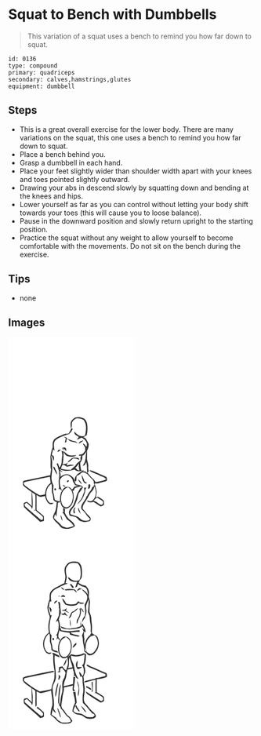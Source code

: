 # Squat to Bench with Dumbbells
> This variation of a squat uses a bench to remind you how far down to squat.

``` 
id: 0136 
type: compound 
primary: quadriceps 
secondary: calves,hamstrings,glutes 
equipment: dumbbell 
``` 

## Steps

 - This is a great overall exercise for the lower body. There are many variations on the squat, this one uses a bench to remind you how far down to squat.
 - Place a bench behind you.
 - Grasp a dumbbell in each hand.
 - Place your feet slightly wider than shoulder width apart with your knees and toes pointed slightly outward.
 - Drawing your abs in descend slowly by squatting down and bending at the knees and hips.
 - Lower yourself as far as you can control without letting your body shift towards your toes (this will cause you to loose balance).
 - Pause in the downward position and slowly return upright to the starting position.
 - Practice the squat without any weight to allow yourself to become comfortable with the movements. Do not sit on the bench during the exercise.

## Tips

 - none

## Images

<svg width="194pt" height="400" viewBox="0 0 194 300" xmlns="http://www.w3.org/2000/svg">
  <g fill="#FFF">
    <path d="M0 0h194v300H0V0m98.42 126.44c-4.06 3.19-3.01 8.97-2.39 13.43 2.48-2.96.21-7.22 2.29-10.33 2.02-2.76 4.95-5.52 8.66-5.09 2.81.32 5.91.64 8.28 2.3 5.45 6.84 4.07 16.12 2.28 24.02-1.72 1.35-4.45.82-6.55.66-4.09-.46-6.68-3.9-9.58-6.4-1.16 4.25 3.86 5.76 6.54 7.72-.96 1.55-2 3.04-2.94 4.6 2.42-1.09 4.76-2.36 7.23-3.34 5.23 2.2 10.19 7.88 7.5 13.84-1.67-1.93-3.03-4.32-5.49-5.35.79 2.28 2.05 4.36 3.56 6.23 0 1.78.02 3.55.07 5.33-1.87 1.93-2.98 5.2-6.02 5.43-1.28.42-3.09.01-3.85 1.4 1.26.83 2.66.93 4.21.29-2.02 1.96-1.75 4.7-1.43 7.2-1.97 2.45-5.12 3.72-6.74 6.44-2.01 3.51-5.75 5.42-8.41 8.36-5 0-10.04-.19-14.83-1.74.73-1.95 1.09-4.14 2.43-5.79 2.8-1.19 4.73 3.35 7.71 2.47 3.44-.84 6.96-1.27 10.41-2.02-2.06-.31-4.13-.58-6.19-.89-1.97.59-3.96 1.1-6.02 1.26.63-1.33 1.29-2.63 1.99-3.92-2.39 1.48-5.13 1.79-7.87 1.86 1.51-6.18 1.26-12.65 1.54-18.98-.77-.29-2.31-.86-3.09-1.14.38 2.57 1.47 5.13.92 7.76-1.29 5.92.31 12.77-4.2 17.62-.76-2.1-1.5-4.19-2.26-6.29-.52.04-1.56.11-2.08.15 2.92 7.46 5.29 15.56 3.51 23.61-1.48 5.56 1.18 11.28-.49 16.8.38-.45 1.12-1.35 1.5-1.79 1.56-.02 2 2.43 3.3 3a7.848 7.848 0 0 0-.87-3.22c-2.07-4.22-2.43-9.19-1.91-13.8 2.55-3.93 6.72-7.76 11.78-6.96 3.85 1.9 8 4.88 8.02 9.64 1.27 1.72 2.4 3.54 3.21 5.52 1.8.86 3.77 1.18 5.75 1.38-2.24.38-4.46.9-6.72 1.16-.84 1.89-2.37 3.24-4.03 4.41-1.85-4.11-7.91-5.66-11.31-2.57-5.32 4.77-6.93 12.35-6.42 19.22-.44.5-.9 1-1.35 1.49-2.22-.97-5.03-.94-6.85-2.63-.66-3.37-.88-6.84-1.98-10.11-1.33-3.78.23-7.71.05-11.56-.83-2.42-2.17-4.67-2.56-7.23-1.48-6.25.9-12.55.49-18.85-.22-3.97.35-7.96-.06-11.91-.59-2.67-1.26-5.33-1.2-8.08 2.35 2.25 1.91 5.7 3.41 8.4.78-2.49 1.18-5.12-.05-7.54-.93-.55-1.86-1.11-2.75-1.72.84-2.81 1.35-5.7 2.13-8.52.55.57 1.63 1.72 2.18 2.3-.67-4.85-1.85-10.21.34-14.83 4.61-5.33 11.86-6.95 18.09-9.67 4.92-.27 7.71-4.93 9.5-8.96-.56-.27-1.68-.79-2.24-1.06-.92 3-2.63 5.64-4.29 8.27-2.03.23-4.15-.02-6.11.57-5.46 2.75-11.82 4.08-16.13 8.74-2.49 3.45-2.02 7.83-2.05 11.83-2.2 5.77-3.79 11.94-3.21 18.17.39 5.13-.66 10.39.74 15.42-.47 2.94-.77 5.9-1.09 8.87-13.35 3.03-26.8 5.58-40.18 8.43-.48.4-1.43 1.2-1.9 1.6.17 2.29-.37 5.1 1.61 6.78 3.7 3.23 7.82 5.94 11.79 8.83-.16 7.31.24 14.61.4 21.91-2.08-2.55-4.75-4.48-7.19-6.65-1.25.29-2.56.4-3.75.9-2.72 1.06-1.13 4.71-1.13 6.92 7.69 8.22 17.09 14.69 24.91 22.8 1.87-.54 3.75-1.09 5.63-1.64.01-2.44-.05-4.88-.13-7.31-3.69-3.15-7.3-6.4-11.12-9.39.01-7.62-.02-15.23-.04-22.85 1.88 1.02 3.67 2.27 5.74 2.9 2.5.21 4.89-.88 7.32-1.32.6 3.62 1.89 7.17 4.26 10.02 2.06 2.63 6.71 3.83 8.7.47-2.31-.09-5.03.68-6.85-1.23-3.05-2.82-4.48-7.17-4.31-11.27-.34-6.35 2.29-13.17 7.85-16.63 1.63 4.36.09 9.01.99 13.45 1.42 3.49 2.09 7.22 2 11 1.46 1.53 2.98 3.21 5.26 3.35-.73 5.29-.57 10.89-3.09 15.75-1.14 2.81-3.36 5.69-2.37 8.88 1.43 4.57 5.99 6.89 8.8 10.48 1.71 1.75 2.97 4.21 5.46 4.95 6.34 2.04 13.7 1.1 19-3.06-.77-5.54-6.12-8.18-9.77-11.67-2.17-2.66-4.01-5.62-5.56-8.68-.59-2.69 2.04-7.79-2.85-6.9.05 1.84.39 3.66.68 5.48-.45.08-1.35.22-1.8.3 3.13 3.21 4.83 7.39 7.25 11.08 3.91 2.81 7.92 5.72 10.28 10.06-3.2 1.21-6.53 2.07-9.88 2.77-3.43-.87-7.36-1.43-9.69-4.4-2.99-3.99-7.41-6.5-10.56-10.33.2-2.17.78-4.25 1.6-6.25.48.96 1.44 2.9 1.92 3.86.46-7.02 2.18-13.91 2.39-20.95.38-1.25 2.13-.34 3.03-.58l-.55-1.38 1.38.04c.32 4.19 2.59 9.12 6.95 10.34 4.77 1.21 8.53-2.91 10.76-6.56 3.03-6.54 3.47-14.37.7-21.09.52.15 1.55.47 2.07.62.45-1.47.67-3.15 1.91-4.22 2.7-.79 5.5-1.3 8.09-2.45.59.18 1.76.55 2.35.73.44 1.45-1.72 1.34-2.5 2.02-1.8 3.87-4.6 7.28-5.59 11.5-1.13 4.51-2.83 8.85-4.45 13.2-1.51 4.19-6.3 6.41-7.1 10.98-.73 2.06.21 4.1.78 6.06 2.88 1.1 5.99 1.36 8.91 2.3 3.37 1.21 4.53 5.4 8.04 6.3 2.91.79 5.96 2.04 8.98 1.01 2.31-.75 6.12-.28 6.32-3.57.67-3.06-2.26-5.09-4.11-7.01-3.11-2.64-4.98-6.39-8.09-9.02-.49-4.94 2.83-8.87 5.11-12.9 3.51-4.33 4.87-10.07 8.99-13.96 2.22-2.06 3.42-4.92 3.7-7.91 3.64 7.03 3.35 16.99-3.21 22.2-2.29 1.91-4.95.12-7.4-.26-.04.25-.13.76-.17 1.02 2.6 2.83 6.46 1.73 9.73 1.11 3.28 2.07 6.43 4.33 9.74 6.35 1.43 1.17 3.08-.19 4.47-.71 3.01-1.15 1.47-5.04 1.45-7.48-2.06-2.26-4.89-3.69-7.47-5.27-1.54-1.38-3.33.1-4.95.47.61-3.19 1.6-6.39 1.31-9.67-.21-3.32-2.21-6.33-1.88-9.71-.35.3-1.05.89-1.4 1.19.31-.97.92-2.92 1.23-3.89 2.96 1.36 5.94-.33 8.84-1.01 2.7-.82 5.54-1.19 8.18-2.22 1.75-1.86.91-4.33-.03-6.34-6.29-2.61-12.54-5.32-18.7-8.21-2.42-1.15-5-2.04-7.71-1.98 4.24 3.85 10.17 4.87 15.12 7.54 3.5 1.97 7.96 2.59 10.68 5.68-.25.36-.76 1.08-1.02 1.44-4.83 1.69-9.89 2.67-14.95 3.39-1.03-2.04-2.27-3.99-4.12-5.36-3.17-2.44-5.31-5.86-8.11-8.66.6-.78 1.2-1.56 1.79-2.34-.45-2.1-.94-4.23-.69-6.38.65-4.13-1.18-8.02-1.88-12-.06-4.34.29-8.68.02-13.01 1.79-3.42 3.11-7.09 2.44-11.02-2.43-3.44-3.25-8.62-7.96-9.8 1.75-1.02 3.46-2.11 5.16-3.23 1.27-5.88 1.39-12.04.37-17.97-.95-3.59-3.12-7.64-7.1-8.41-5.05-1.53-11.5-1.74-15.14 2.77M85.4 152.35c1.27 1.37 2.59 2.68 3.88 4.03-.84-.11-2.54-.34-3.39-.45l1.78.29-1.04 5.33 2.48-1.12c-.47-1.79.12-3.45 1.63-4.4-.56-.73-1.12-1.47-1.68-2.2-1.22-.5-2.43-1-3.66-1.48m5.87 3.41c2.98 5.92 10.67 3.32 15.13 7.28-1.25-1.52-2.42-3.54-4.6-3.71-3.7-.58-7.11-2.12-10.53-3.57m16.48 7.36c2.76-1.03 5.12-2.82 7.36-4.69-3.22-.1-6.32 1.48-7.36 4.69m-25.04 6.21c.51 1.5 1.03 3 1.57 4.5.36-1.01.44-2.09.11-3.14l.22-.85c1.34 1.64 2.58 3.44 4.37 4.65-.33-1.49.17-3.41-1.05-4.59-1.19-1.85-3.54-.29-5.22-.57m-6.1 3.35c-.33.81-1 2.43-1.34 3.24 2.17-.54 3.9-1.96 5.35-3.6-1.34.1-2.67.22-4.01.36m7.78 1.6c1.15 3.1 2.63 6.69 6.02 7.89 4.64 1.63 10.17 1.3 14.43-1.22-4.23-.23-8.59.69-12.71-.61-2.99-1.43-5.22-3.98-7.74-6.06m12.46 11.55c-2.17 1.95-4.86 3.55-6.14 6.29 3.35-1.28 5.9-3.83 8.35-6.34 3.55-.31 6.91.8 10.07 2.31-.58-1.07-1.18-2.13-1.78-3.19-3.47.21-7.55-1.59-10.5.93m-28.6 12.25c1.87 4.3 3.81 8.63 6.53 12.46.24-4.03-2.44-7.32-3.61-11.01-.97-.49-1.94-.97-2.92-1.45m23.07 21.17c-1.1.23-2.42 2.49-.65 2.73 1.82.29 3.31-3.85.65-2.73m-8.21 6.66c1.05 1.95 2.48 3.64 4.88 2.35-1.56-.93-3.2-1.69-4.88-2.35m-11.89 5.41c-.99.84-.83 3.07.63 3.3 2.26-.1 1.51-4.36-.63-3.3m8.7 40.63c.47 3.29 1.31 6.59 2.93 9.53.18-3.44-1.12-6.68-2.93-9.53z"/>
    <path d="M113.41 181.95c2.9-1.69 4.86-4.41 6.54-7.24-1.54 5.31-1.04 10.94-2.68 16.22-.71 2.22-2.25 4.05-3.31 6.1 3.24-.19 4.79-3.28 5.48-6.06 1.48 5.6.91 11.36 1.4 17.07-.71-.64-2.12-1.93-2.83-2.57-.95.06-2.86.19-3.81.26.53-.37 1.58-1.09 2.11-1.46-1.53-.04-3.05-.09-4.57-.14-.71-3.98-1.65-7.96-1.38-12.03 2.35-2.89 3.52-6.43 3.05-10.15zM102.56 200.34c2.32-2.16 4.17-4.74 5.81-7.44-.97 3.81.15 7.6.44 11.42-1.99-.63-3.89-1.55-4.94-3.42-.33-.14-.99-.42-1.31-.56z"/>
    <path d="M78.91 202.22c7.12 4.13 15.45 2.41 22.95.48 2.77 3.92 8.08 2.22 12.13 2.26-5.92 2.67-13.29 7.42-12.06 15-1.34-5.08-5.81-8.79-10.77-10.03-4.12-.45-8.28 1.2-11.2 4.1.73-3.24-.15-6.43-1.28-9.46 1.55.76 3.11 1.49 4.73 2.11-1.3-1.52-2.93-2.68-4.6-3.75l.1-.71z"/>
    <path d="M113.22 207c4.38-.5 8.01 2.11 10.42 5.52 2.65 3.77 8.91 6.26 7.21 11.81l1.29-.04c-.93 2-1.11 4.92-3.65 5.59-1.06 5.12-6.05 8.09-7.49 13.15-.33.21-.98.63-1.31.85-1.16 6.36-8.19 10.25-7.88 17.09-.4 2.11 1.4 3.33 2.68 4.64 4.05 3.74 6.14 9.17 10.81 12.3l-1.36 2.36c-2.96.67-6.06 1.25-9 .18-3.44-.53-5.29-3.72-8.07-5.4-3.78-2-8.15-2.36-11.94-4.34-.38-6.55 6.25-9.92 7.97-15.71 1.21-3.65 3.29-7.05 3.68-10.94.26-1.87.89-3.66 1.5-5.43 2.68-2.61 4.67-5.83 6.38-9.12-2.42-3.46-7.49-3.03-11.11-4.54-.66-1.74-1.36-3.47-2.03-5.2.67.33 2 .98 2.66 1.3.25-2.88.69-5.75.73-8.65 3.27-1.05 5.89-3.31 8.51-5.42m-1.06 3.8c.5 3.1 1.14 6.21 2.29 9.14 1.18 2.4 3.6 5.43 6.39 3.2-1.57-.94-3.86-1.38-4.39-3.38-1.14-3.12-2.34-6.25-4.29-8.96m-5.35 6.82c1.19 3.07 3.5 5.47 5.93 7.61-1.09-3.12-2.87-6.09-5.93-7.61m16.14 7.86c-.19 2.26-.53 4.5-.73 6.77 3.66.14 3.5-4.09 3.39-6.66-.89-.04-1.78-.07-2.66-.11m-6.74 4.91c.18 1.85.49 3.7.48 5.57-1.28 3.01-2.31 6.12-3.52 9.16-1.61 4.12-5.27 6.89-7.34 10.73 6.48-4.95 10.65-12.59 12.08-20.56.29-1.46.45-2.98 1.18-4.29.13-.18.41-.53.55-.71-1.14.03-2.29.06-3.43.1m-15.84 39.53c.46-.21 1.4-.64 1.87-.85-.29-1.49-.59-2.98-.9-4.46.56-1.39 1.12-2.78 1.61-4.2-3.98 1.7-3.36 6.08-2.58 9.51m6.99-8.98c-1.34 3.79 1.72 6.83 3.52 9.82-.8-3.39-1.97-6.7-3.52-9.82zM33.87 219.89c9.97-2.07 19.95-4.11 29.93-6.16.44 3.2.73 6.41 1.14 9.62-5.83 3.61-8.23 10.61-8.56 17.15-2.69.8-5.46 1.29-8.25 1.54-7.49-3.88-14.41-8.77-21.12-13.84-1.92-1.24-2.93-3.28-3.78-5.31 3.26-1.85 7.02-2.3 10.64-3z"/>
    <path d="M84.13 235.23c1.7-2.73 4.79-3.98 7.39-5.65 2.29 2.03 5.02 3.91 6.13 6.89 2.13 5.57 1.6 11.97-.75 17.38-1.72 3.26-4.67 7.07-8.82 6.51-3.96-.44-5.82-4.54-6.74-7.92-.93-5.8-.57-12.2 2.79-17.21zM36.27 237.49c1.82 1.03 3.75 2.02 5.17 3.61.57 7.9-.06 15.85.28 23.77l-1.76-.6c.01.33.02.98.02 1.31.45-.12 1.36-.36 1.82-.48 3.17 3.26 7.04 5.73 10.3 8.89 2.19 1.82 1.45 6.85-2.07 5.63-7.99-6.5-15.82-13.25-23.53-20.11-1.34-.88-1.28-2.55-1.57-3.95 1.05-.67 2.11-1.34 3.16-2.02 2.55 2.04 4.83 4.36 7.24 6.56.28.72.85 2.17 1.14 2.9.46-1.26.87-2.57.85-3.92.15-7.22-.03-14.44-1.05-21.59zM133.42 247.42c.95-.6 1.89-1.22 2.84-1.82 2.56 1.92 5.52 3.23 8.04 5.2 2 2 .94 5.67-1.93 6.04-4.19-1.62-7.16-5.56-11.73-6.36.95-1.01 1.87-2.03 2.78-3.06z"/>
  </g>
  <g fill="#333">
    <path d="M98.42 126.44c3.64-4.51 10.09-4.3 15.14-2.77 3.98.77 6.15 4.82 7.1 8.41 1.02 5.93.9 12.09-.37 17.97-1.7 1.12-3.41 2.21-5.16 3.23 4.71 1.18 5.53 6.36 7.96 9.8.67 3.93-.65 7.6-2.44 11.02.27 4.33-.08 8.67-.02 13.01.7 3.98 2.53 7.87 1.88 12-.25 2.15.24 4.28.69 6.38-.59.78-1.19 1.56-1.79 2.34 2.8 2.8 4.94 6.22 8.11 8.66 1.85 1.37 3.09 3.32 4.12 5.36 5.06-.72 10.12-1.7 14.95-3.39.26-.36.77-1.08 1.02-1.44-2.72-3.09-7.18-3.71-10.68-5.68-4.95-2.67-10.88-3.69-15.12-7.54 2.71-.06 5.29.83 7.71 1.98 6.16 2.89 12.41 5.6 18.7 8.21.94 2.01 1.78 4.48.03 6.34-2.64 1.03-5.48 1.4-8.18 2.22-2.9.68-5.88 2.37-8.84 1.01-.31.97-.92 2.92-1.23 3.89.35-.3 1.05-.89 1.4-1.19-.33 3.38 1.67 6.39 1.88 9.71.29 3.28-.7 6.48-1.31 9.67 1.62-.37 3.41-1.85 4.95-.47 2.58 1.58 5.41 3.01 7.47 5.27.02 2.44 1.56 6.33-1.45 7.48-1.39.52-3.04 1.88-4.47.71-3.31-2.02-6.46-4.28-9.74-6.35-3.27.62-7.13 1.72-9.73-1.11.04-.26.13-.77.17-1.02 2.45.38 5.11 2.17 7.4.26 6.56-5.21 6.85-15.17 3.21-22.2-.28 2.99-1.48 5.85-3.7 7.91-4.12 3.89-5.48 9.63-8.99 13.96-2.28 4.03-5.6 7.96-5.11 12.9 3.11 2.63 4.98 6.38 8.09 9.02 1.85 1.92 4.78 3.95 4.11 7.01-.2 3.29-4.01 2.82-6.32 3.57-3.02 1.03-6.07-.22-8.98-1.01-3.51-.9-4.67-5.09-8.04-6.3-2.92-.94-6.03-1.2-8.91-2.3-.57-1.96-1.51-4-.78-6.06.8-4.57 5.59-6.79 7.1-10.98 1.62-4.35 3.32-8.69 4.45-13.2.99-4.22 3.79-7.63 5.59-11.5.78-.68 2.94-.57 2.5-2.02-.59-.18-1.76-.55-2.35-.73-2.59 1.15-5.39 1.66-8.09 2.45-1.24 1.07-1.46 2.75-1.91 4.22-.52-.15-1.55-.47-2.07-.62 2.77 6.72 2.33 14.55-.7 21.09-2.23 3.65-5.99 7.77-10.76 6.56-4.36-1.22-6.63-6.15-6.95-10.34l-1.38-.04.55 1.38c-.9.24-2.65-.67-3.03.58-.21 7.04-1.93 13.93-2.39 20.95-.48-.96-1.44-2.9-1.92-3.86-.82 2-1.4 4.08-1.6 6.25 3.15 3.83 7.57 6.34 10.56 10.33 2.33 2.97 6.26 3.53 9.69 4.4 3.35-.7 6.68-1.56 9.88-2.77-2.36-4.34-6.37-7.25-10.28-10.06-2.42-3.69-4.12-7.87-7.25-11.08.45-.08 1.35-.22 1.8-.3-.29-1.82-.63-3.64-.68-5.48 4.89-.89 2.26 4.21 2.85 6.9 1.55 3.06 3.39 6.02 5.56 8.68 3.65 3.49 9 6.13 9.77 11.67-5.3 4.16-12.66 5.1-19 3.06-2.49-.74-3.75-3.2-5.46-4.95-2.81-3.59-7.37-5.91-8.8-10.48-.99-3.19 1.23-6.07 2.37-8.88 2.52-4.86 2.36-10.46 3.09-15.75-2.28-.14-3.8-1.82-5.26-3.35.09-3.78-.58-7.51-2-11-.9-4.44.64-9.09-.99-13.45-5.56 3.46-8.19 10.28-7.85 16.63-.17 4.1 1.26 8.45 4.31 11.27 1.82 1.91 4.54 1.14 6.85 1.23-1.99 3.36-6.64 2.16-8.7-.47-2.37-2.85-3.66-6.4-4.26-10.02-2.43.44-4.82 1.53-7.32 1.32-2.07-.63-3.86-1.88-5.74-2.9.02 7.62.05 15.23.04 22.85 3.82 2.99 7.43 6.24 11.12 9.39.08 2.43.14 4.87.13 7.31-1.88.55-3.76 1.1-5.63 1.64-7.82-8.11-17.22-14.58-24.91-22.8 0-2.21-1.59-5.86 1.13-6.92 1.19-.5 2.5-.61 3.75-.9 2.44 2.17 5.11 4.1 7.19 6.65-.16-7.3-.56-14.6-.4-21.91-3.97-2.89-8.09-5.6-11.79-8.83-1.98-1.68-1.44-4.49-1.61-6.78.47-.4 1.42-1.2 1.9-1.6 13.38-2.85 26.83-5.4 40.18-8.43.32-2.97.62-5.93 1.09-8.87-1.4-5.03-.35-10.29-.74-15.42-.58-6.23 1.01-12.4 3.21-18.17.03-4-.44-8.38 2.05-11.83 4.31-4.66 10.67-5.99 16.13-8.74 1.96-.59 4.08-.34 6.11-.57 1.66-2.63 3.37-5.27 4.29-8.27.56.27 1.68.79 2.24 1.06-1.79 4.03-4.58 8.69-9.5 8.96-6.23 2.72-13.48 4.34-18.09 9.67-2.19 4.62-1.01 9.98-.34 14.83-.55-.58-1.63-1.73-2.18-2.3-.78 2.82-1.29 5.71-2.13 8.52.89.61 1.82 1.17 2.75 1.72 1.23 2.42.83 5.05.05 7.54-1.5-2.7-1.06-6.15-3.41-8.4-.06 2.75.61 5.41 1.2 8.08.41 3.95-.16 7.94.06 11.91.41 6.3-1.97 12.6-.49 18.85.39 2.56 1.73 4.81 2.56 7.23.18 3.85-1.38 7.78-.05 11.56 1.1 3.27 1.32 6.74 1.98 10.11 1.82 1.69 4.63 1.66 6.85 2.63.45-.49.91-.99 1.35-1.49-.51-6.87 1.1-14.45 6.42-19.22 3.4-3.09 9.46-1.54 11.31 2.57 1.66-1.17 3.19-2.52 4.03-4.41 2.26-.26 4.48-.78 6.72-1.16-1.98-.2-3.95-.52-5.75-1.38-.81-1.98-1.94-3.8-3.21-5.52-.02-4.76-4.17-7.74-8.02-9.64-5.06-.8-9.23 3.03-11.78 6.96-.52 4.61-.16 9.58 1.91 13.8.52 1.01.81 2.08.87 3.22-1.3-.57-1.74-3.02-3.3-3-.38.44-1.12 1.34-1.5 1.79 1.67-5.52-.99-11.24.49-16.8 1.78-8.05-.59-16.15-3.51-23.61.52-.04 1.56-.11 2.08-.15.76 2.1 1.5 4.19 2.26 6.29 4.51-4.85 2.91-11.7 4.2-17.62.55-2.63-.54-5.19-.92-7.76.78.28 2.32.85 3.09 1.14-.28 6.33-.03 12.8-1.54 18.98 2.74-.07 5.48-.38 7.87-1.86-.7 1.29-1.36 2.59-1.99 3.92 2.06-.16 4.05-.67 6.02-1.26 2.06.31 4.13.58 6.19.89-3.45.75-6.97 1.18-10.41 2.02-2.98.88-4.91-3.66-7.71-2.47-1.34 1.65-1.7 3.84-2.43 5.79 4.79 1.55 9.83 1.74 14.83 1.74 2.66-2.94 6.4-4.85 8.41-8.36 1.62-2.72 4.77-3.99 6.74-6.44-.32-2.5-.59-5.24 1.43-7.2-1.55.64-2.95.54-4.21-.29.76-1.39 2.57-.98 3.85-1.4 3.04-.23 4.15-3.5 6.02-5.43-.05-1.78-.07-3.55-.07-5.33-1.51-1.87-2.77-3.95-3.56-6.23 2.46 1.03 3.82 3.42 5.49 5.35 2.69-5.96-2.27-11.64-7.5-13.84-2.47.98-4.81 2.25-7.23 3.34.94-1.56 1.98-3.05 2.94-4.6-2.68-1.96-7.7-3.47-6.54-7.72 2.9 2.5 5.49 5.94 9.58 6.4 2.1.16 4.83.69 6.55-.66 1.79-7.9 3.17-17.18-2.28-24.02-2.37-1.66-5.47-1.98-8.28-2.3-3.71-.43-6.64 2.33-8.66 5.09-2.08 3.11.19 7.37-2.29 10.33-.62-4.46-1.67-10.24 2.39-13.43m14.99 55.51c.47 3.72-.7 7.26-3.05 10.15-.27 4.07.67 8.05 1.38 12.03 1.52.05 3.04.1 4.57.14-.53.37-1.58 1.09-2.11 1.46.95-.07 2.86-.2 3.81-.26.71.64 2.12 1.93 2.83 2.57-.49-5.71.08-11.47-1.4-17.07-.69 2.78-2.24 5.87-5.48 6.06 1.06-2.05 2.6-3.88 3.31-6.1 1.64-5.28 1.14-10.91 2.68-16.22-1.68 2.83-3.64 5.55-6.54 7.24m-10.85 18.39c.32.14.98.42 1.31.56 1.05 1.87 2.95 2.79 4.94 3.42-.29-3.82-1.41-7.61-.44-11.42-1.64 2.7-3.49 5.28-5.81 7.44m-23.65 1.88l-.1.71c1.67 1.07 3.3 2.23 4.6 3.75-1.62-.62-3.18-1.35-4.73-2.11 1.13 3.03 2.01 6.22 1.28 9.46 2.92-2.9 7.08-4.55 11.2-4.1 4.96 1.24 9.43 4.95 10.77 10.03-1.23-7.58 6.14-12.33 12.06-15-4.05-.04-9.36 1.66-12.13-2.26-7.5 1.93-15.83 3.65-22.95-.48m34.31 4.78c-2.62 2.11-5.24 4.37-8.51 5.42-.04 2.9-.48 5.77-.73 8.65-.66-.32-1.99-.97-2.66-1.3.67 1.73 1.37 3.46 2.03 5.2 3.62 1.51 8.69 1.08 11.11 4.54-1.71 3.29-3.7 6.51-6.38 9.12-.61 1.77-1.24 3.56-1.5 5.43-.39 3.89-2.47 7.29-3.68 10.94-1.72 5.79-8.35 9.16-7.97 15.71 3.79 1.98 8.16 2.34 11.94 4.34 2.78 1.68 4.63 4.87 8.07 5.4 2.94 1.07 6.04.49 9-.18l1.36-2.36c-4.67-3.13-6.76-8.56-10.81-12.3-1.28-1.31-3.08-2.53-2.68-4.64-.31-6.84 6.72-10.73 7.88-17.09.33-.22.98-.64 1.31-.85 1.44-5.06 6.43-8.03 7.49-13.15 2.54-.67 2.72-3.59 3.65-5.59l-1.29.04c1.7-5.55-4.56-8.04-7.21-11.81-2.41-3.41-6.04-6.02-10.42-5.52m-79.35 12.89c-3.62.7-7.38 1.15-10.64 3 .85 2.03 1.86 4.07 3.78 5.31 6.71 5.07 13.63 9.96 21.12 13.84 2.79-.25 5.56-.74 8.25-1.54.33-6.54 2.73-13.54 8.56-17.15-.41-3.21-.7-6.42-1.14-9.62-9.98 2.05-19.96 4.09-29.93 6.16m50.26 15.34c-3.36 5.01-3.72 11.41-2.79 17.21.92 3.38 2.78 7.48 6.74 7.92 4.15.56 7.1-3.25 8.82-6.51 2.35-5.41 2.88-11.81.75-17.38-1.11-2.98-3.84-4.86-6.13-6.89-2.6 1.67-5.69 2.92-7.39 5.65m-47.86 2.26c1.02 7.15 1.2 14.37 1.05 21.59.02 1.35-.39 2.66-.85 3.92-.29-.73-.86-2.18-1.14-2.9-2.41-2.2-4.69-4.52-7.24-6.56-1.05.68-2.11 1.35-3.16 2.02.29 1.4.23 3.07 1.57 3.95 7.71 6.86 15.54 13.61 23.53 20.11 3.52 1.22 4.26-3.81 2.07-5.63-3.26-3.16-7.13-5.63-10.3-8.89-.46.12-1.37.36-1.82.48 0-.33-.01-.98-.02-1.31l1.76.6c-.34-7.92.29-15.87-.28-23.77-1.42-1.59-3.35-2.58-5.17-3.61m97.15 9.93c-.91 1.03-1.83 2.05-2.78 3.06 4.57.8 7.54 4.74 11.73 6.36 2.87-.37 3.93-4.04 1.93-6.04-2.52-1.97-5.48-3.28-8.04-5.2-.95.6-1.89 1.22-2.84 1.82z"/>
    <path d="M85.4 152.35c1.23.48 2.44.98 3.66 1.48.56.73 1.12 1.47 1.68 2.2-1.51.95-2.1 2.61-1.63 4.4l-2.48 1.12 1.04-5.33-1.78-.29c.85.11 2.55.34 3.39.45-1.29-1.35-2.61-2.66-3.88-4.03zM91.27 155.76c3.42 1.45 6.83 2.99 10.53 3.57 2.18.17 3.35 2.19 4.6 3.71-4.46-3.96-12.15-1.36-15.13-7.28zM107.75 163.12c1.04-3.21 4.14-4.79 7.36-4.69-2.24 1.87-4.6 3.66-7.36 4.69zM82.71 169.33c1.68.28 4.03-1.28 5.22.57 1.22 1.18.72 3.1 1.05 4.59-1.79-1.21-3.03-3.01-4.37-4.65l-.22.85c.33 1.05.25 2.13-.11 3.14-.54-1.5-1.06-3-1.57-4.5zM76.61 172.68c1.34-.14 2.67-.26 4.01-.36-1.45 1.64-3.18 3.06-5.35 3.6.34-.81 1.01-2.43 1.34-3.24zM84.39 174.28c2.52 2.08 4.75 4.63 7.74 6.06 4.12 1.3 8.48.38 12.71.61-4.26 2.52-9.79 2.85-14.43 1.22-3.39-1.2-4.87-4.79-6.02-7.89zM96.85 185.83c2.95-2.52 7.03-.72 10.5-.93.6 1.06 1.2 2.12 1.78 3.19-3.16-1.51-6.52-2.62-10.07-2.31-2.45 2.51-5 5.06-8.35 6.34 1.28-2.74 3.97-4.34 6.14-6.29zM68.25 198.08c.98.48 1.95.96 2.92 1.45 1.17 3.69 3.85 6.98 3.61 11.01-2.72-3.83-4.66-8.16-6.53-12.46zM112.16 210.8c1.95 2.71 3.15 5.84 4.29 8.96.53 2 2.82 2.44 4.39 3.38-2.79 2.23-5.21-.8-6.39-3.2-1.15-2.93-1.79-6.04-2.29-9.14zM106.81 217.62c3.06 1.52 4.84 4.49 5.93 7.61-2.43-2.14-4.74-4.54-5.93-7.61zM91.32 219.25c2.66-1.12 1.17 3.02-.65 2.73-1.77-.24-.45-2.5.65-2.73zM122.95 225.48c.88.04 1.77.07 2.66.11.11 2.57.27 6.8-3.39 6.66.2-2.27.54-4.51.73-6.77zM83.11 225.91c1.68.66 3.32 1.42 4.88 2.35-2.4 1.29-3.83-.4-4.88-2.35zM116.21 230.39c1.14-.04 2.29-.07 3.43-.1-.14.18-.42.53-.55.71-.73 1.31-.89 2.83-1.18 4.29-1.43 7.97-5.6 15.61-12.08 20.56 2.07-3.84 5.73-6.61 7.34-10.73 1.21-3.04 2.24-6.15 3.52-9.16.01-1.87-.3-3.72-.48-5.57zM71.22 231.32c2.14-1.06 2.89 3.2.63 3.3-1.46-.23-1.62-2.46-.63-3.3zM100.37 269.92c-.78-3.43-1.4-7.81 2.58-9.51-.49 1.42-1.05 2.81-1.61 4.2.31 1.48.61 2.97.9 4.46-.47.21-1.41.64-1.87.85zM107.36 260.94c1.55 3.12 2.72 6.43 3.52 9.82-1.8-2.99-4.86-6.03-3.52-9.82zM79.92 271.95c1.81 2.85 3.11 6.09 2.93 9.53-1.62-2.94-2.46-6.24-2.93-9.53z"/>
  </g>
</svg>

<svg width="194pt" height="400" viewBox="0 0 194 300" xmlns="http://www.w3.org/2000/svg">
  <g fill="#FFF">
    <path d="M0 0h194v300H0V0m89.33 48.37c-3.98 3.71-3.42 9.66-2.36 14.51 1.22 4.62-.34 9.23-1.13 13.77-4.48 1.2-8 4.41-12.3 6.03-2.78 1.29-5.16 3.31-7.41 5.36-3.26 3.4-2.84 8.43-2.79 12.77-1.59 4.27-2.93 8.66-3.36 13.22.35 4.15 1.65 8.13 2.99 12.05 1.25 2.94-.07 5.98-.67 8.9-1.31 5.58-1.14 11.42.03 17.01-9.71 6.24-11.87 21.47-4.64 30.34 2.08 2.56 6.77 3.82 8.64.35-2.03-.12-4.37.66-6.12-.69-2.96-2.03-4.23-5.65-5.01-9-1.09-7.33 1.85-15.01 7.59-19.71 1.54 4.09.89 8.42.98 12.67 1.24 3.94 2.51 7.92 2.25 12.12 2.43 3.37 6.68 4.01 10.51 4.5-1.27-3.77-5.97-2.44-8.3-4.82-.64-3.11-.8-6.31-1.77-9.35-1.46-3.93-.32-8.1-.02-12.12a6.336 6.336 0 0 1-1.99-2.78c-2.58-9.43-.93-19.38 2.24-28.45-.49.2-1.48.6-1.98.81-.89-3.64-2.35-7.12-3-10.81.45-3.55 1.33-7.05 1.99-10.57.75 0 1.51.02 2.27.07-.54-4.07-1.29-8.36-.01-12.36 2.37-4.42 6.65-7.51 11.38-9.02 4.45-2.81 9.4-4.42 14.32-6.2-1.25-.23-2.51-.45-3.76-.64.62-3.07 1.28-6.12 1.89-9.19-1.26-6.04-3.57-13.73 1.88-18.46 3.44-4.44 9.51-3.45 14.37-2.86 2.13 2.37 4.07 5.07 4.39 8.35.74 5.78 1.07 11.9-1.31 17.37-5.08 2.15-11.27 1.27-15.01-2.97-.44-.86-3.59-1.7-2.23.35 2.2 4.96 8.7 6 13.61 5.35a92.36 92.36 0 0 0-2.73 8.65c3.02.01 3.04-3.29 4.03-5.37 2.62 1.6 5.09 3.61 8.12 4.39 1.66.66 3.9.77 4.76 2.61 1.77 2.93 1.96 6.42 2.2 9.75a108.3 108.3 0 0 1-1.54-2.78c-2.27-2.15-4.33-4.91-7.59-5.5 2.58 3.5 6.92 5.8 8.06 10.25 1.03 4.9-1.97 9.32-3.97 13.56.85 5.54 1.61 11.19.34 16.73-2.16 2.76-4.39 5.82-3.81 9.58 1.13-2.03 2.22-4.08 3.26-6.15.16.48.48 1.43.64 1.9-.31-3.81 2.18-7.01 2.32-10.76.75-3.86-1.42-7.84.14-11.6 1.09-2.87 2.23-5.73 3.56-8.5-.13 6.63-.44 13.26-1.13 19.85 1.24 2.92 2.67 5.86 2.63 9.12.08 5.7 2.08 11.24 1.52 16.97-.13 2.11-.3 4.32.83 6.23-.65.61-1.35 1.18-2.03 1.77.34.06 1.02.18 1.37.24-5.64 3.58-9.21 10-8.88 16.74-.44-3.34-1.76-6.66-.83-10.03-.85-3.87-1.12-7.79-.46-11.72.57.41 1.7 1.23 2.27 1.63.06-5.22-2.76-9.62-5.35-13.91-.44 1.25-1.31 3.74-1.75 4.99-.12-3.22.08-6.46-.32-9.66-.44 3.09-.51 6.21-.61 9.32-2.2.72-4.42 1.35-6.65 1.97-5.15.43-10.34 2.23-15.5.97-2.91-.96-5.74-2.14-8.64-3.12 1.02 1.12 1.61 3.06 3.35 3.34a40.277 40.277 0 0 0 18.46.67c4.26-.47 9.03-.66 11.97-4.27.9 1.78 2.72 3.45 2.22 5.62-.75-1.02-1.47-2.07-2.27-3.04.06 2 .88 3.79 2.02 5.4-.77 2.25-2.07 4.34-2.53 6.69.38 1.73 1.25 3.37 1.25 5.17-.46 5.45 2.24 10.57 2.02 16.02-.11 2.12.91 4.6 3.3 4.78 1.21 2 2.74 4.43 5.46 4.17 5.6.02 9.07-5.11 11.67-9.39 2.83-5.68 2.86-12.79.01-18.48-1.71-3.39-6.28-3.4-8.47-6.35-.35-2.23-.01-4.49.05-6.73.43-5.35-1.02-10.58-1.05-15.91-.07-3.56-2.03-6.63-2.81-10 .18-4.69.08-9.41.73-14.07.28-2.78-1.09-5.34-1.79-7.95-.18-3.51.88-7.07-.08-10.54-.93-2.92-2.77-5.46-5.07-7.46-3.98.07-7.28-2.14-10.53-4.1.72-1.46 1.42-2.93 2.12-4.4 1.37-1.56 2.82-3.27 2.92-5.46.46-5.32.5-10.82-.91-16.01-1.23-2.9-3.38-6.2-6.84-6.44-5.52-.86-12.15-.27-15.62 4.72m5.01 29.74c1.33 1.97 2.59 3.98 4.02 5.88.53-.33 1.58-.99 2.11-1.32-1.25-1.64-2.51-3.27-3.76-4.92l-2.37.36m-13.98 4.82c1.51 1.92 3.46 3.43 5.67 4.47-.97-2.49-2.93-4.26-5.67-4.47m25.29 5.59c2.24-1.71 4.71-3.05 7.54-3.47-1.4-.36-2.79-.72-4.18-1.08-1.74 1.04-3.65 2.17-3.36 4.55M86.22 86.2c.38.33 1.13 1 1.51 1.33 4.28-.24 8.57-.41 12.86-.33 1.56 1.14 2.74 3.06 4.72 3.5-1.13-1.56-2-3.41-3.62-4.55-5.07-1.19-10.41-1.24-15.47.05m-6.17 11.29c2.27-.26 4.53-.11 6.79.14.96-1.66-1.27-2.27-2.38-2.91-2.03-.64-3.21 1.55-4.41 2.77m-2.91-1.48c.15 3.36 2.92-1.59 0 0m5.52 3.62c.43 3.71 2.65 6.87 4.89 9.71 4.99 2.07 10.78 2.37 15.97.83 1.84-.49 3.16-1.9 4.11-3.48.5.11 1.49.31 1.99.41l-.34.95c2.34-.23 5.12.68 7.01-1.23-3.04-.97-6.96.15-8.98-2.94-1.21 1.36-2.27 2.84-3.55 4.13-4.79 1.34-9.99 1.26-14.76-.17-1.96-2.84-3.42-6.18-6.34-8.21m-12.19 8.36c1.92-1.38 3.74-2.94 5-4.98-2.76.34-5.37 1.82-5 4.98m5.9-2.61c.79 3.16 1.81 6.36.77 9.62l1.13.04c-.42 3.62-.23 7.29-.82 10.89-1.12 3.43-3.45 6.34-4.41 9.85 1.03-.62 2.04-1.27 3.09-1.85 1.54 4.51 1.18 9.36.59 14.01-.95 3.3-1.53 7.19-4.63 9.23l2.11-1.25c1.59 2.33.02 4.86-.44 7.29.74-.9 1.46-1.81 2.21-2.7.57.8 1.73 2.39 2.3 3.19 2.34-.36-.71-3.24-1.24-4.29-1.14-4.03.87-7.86 1.65-11.73.35.71.71 1.42 1.07 2.13 4.62.98 9.24 2.02 13.95 2.52l.39.74c.08.5.23 1.49.3 1.98 3.84 1.41 7.86 2.25 11.86 3.1 1.21.37 2.33-.47 3.45-.75-4.26-2.27-9.57-1.76-13.53-4.55-.02-.29-.07-.87-.09-1.16 4.38-.33 8.77-1.13 13.18-.66.02-.81.05-1.62.08-2.44-5.51-.02-10.9 1.37-16.41 1.25-3.97.06-7.81-1.13-11.76-1.37-.25-1.05-.49-2.1-.73-3.15l-1.04.44c.46-4.75-.98-9.32-1.94-13.9 1.14-3.58 2.57-7.09 3.22-10.82-.27-1.77-.45-3.54-.61-5.32-.56-2.98-.04-6.09-.88-9.02-.41-1.33-1.51-2.08-2.82-1.32m-13.56 8.07c.64 2.71 1.31 5.44 2.52 7.96.4-1.59.76-3.19 1.1-4.8-1.18-1-1.71-3.98-3.62-3.16m24.55.14c.45.66.45.66 0 0m21.72 2.3c2.01 5.38-.12 11.39-3.22 15.9-1.64 1.97-.78 4.71-.84 7.03 1.43-1.84 1.41-4.26 2.4-6.28 3.03-5.33 5.38-11.84 3.03-17.88 1.43 1.65 2.62 3.5 3.62 5.44.63.21 1.9.63 2.53.83-.73-.73-1.47-1.45-2.21-2.15-.16-.62-.48-1.86-.64-2.47-.96-.73-1.91-1.47-2.86-2.2-.61.59-1.21 1.19-1.81 1.78m-20.23-1.05c-1.42 2.74-4.55 2.55-7.12 3.26 1.81.55 3.71.7 5.59.82 1.78 1.5 3.85 2.62 6.07 3.3-1.46-1.59-3.25-2.79-5.03-3.98.29-.67.88-2.01 1.17-2.68l-.68-.72m12.61 3.93c-1.75 1.01-4.25 1.31-5.17 3.32-1.32 2.83-2.56 5.7-3.83 8.56 3.39-1.63 4.7-5.15 5.15-8.64 4.04-1.17 6.9-4.16 9.53-7.26-2.34.63-4.34 2-5.68 4.02m-14.92 2c-.86 3-3.55 2.71-5.95 1.68 1.22 2.38 3.35 3.08 5.79 2.21 1.59.79 3.18 1.56 4.8 2.29-1.67-1.96-3.38-3.92-4.64-6.18m8.86 22.25c.72-3.83.18-7.74-1.01-11.41-.17 3.82.13 7.68 1.01 11.41m-17.33 23.17c-2.31 7.11-2.85 15.62 1.6 22.03 1.88 2.99 5.93 3.87 9.1 2.57 3.79-2.34 6.65-6.19 7.52-10.59 1.51-6.22 1.59-13.53-2.47-18.84-1.71-2.47-4.89-3.43-7.76-3.35-4.04 1.05-5.97 4.92-7.99 8.18m-9.14-2.53c1.82-.26 1.66-3.35-.11-3.58-1.73.19-1.54 3.37.11 3.58m34.03 4.53c-1.53 2.38-4.28 4.16-4.42 7.22 2.61-1.74 5.6-3.64 6.22-6.97-.45-.07-1.35-.19-1.8-.25m-35.78 15.48c.42.61 1.26 1.81 1.69 2.41-.08 6.65-.11 13.36 1.28 19.91 1.1 4.62.63 9.38.57 14.08-.26 6.44-4.55 11.96-4.47 18.45-5.9 1.75-12.02 2.66-18.1 3.48-8.58-4.48-16.54-10.09-24.01-16.23.18-1.54-.45-3.96 1.81-4.15 14.65-3.33 29.52-5.81 44.12-9.37l-.24-1.11c-.32-.12-.97-.35-1.3-.47-11.61 2.09-23.12 4.76-34.69 7.04-3.84.95-7.98 1.14-11.42 3.29-.03 1.39-.1 2.78-.21 4.17 2.68 5.53 8.91 8 13.46 11.77-.14 7.31.33 14.6.59 21.9-2.17-2.51-4.84-4.49-7.35-6.64-1.74.52-4.37.28-5.14 2.35-.13 1.99-.22 4.19.65 6.02 7.81 7.87 16.85 14.43 24.63 22.34 1.79-.74 4.14-.78 5.52-2.21.25-2.27.01-4.56-.07-6.83-3.23-2.68-6.35-5.49-9.44-8.33-.55.48-1.1.96-1.64 1.45 3.07 2.43 6.48 4.55 9.07 7.53 1.69 1.94.73 6.15-2.4 5.12-8.46-6.86-16.67-14.07-24.87-21.28-.03-1.03-.05-2.05-.07-3.07 1.19-.52 2.38-1.02 3.58-1.5 2.14 2.15 4.31 4.28 6.56 6.31.27.73.79 2.19 1.06 2.92 1.78-3.41.77-7.38 1-11.05.21-4.83-.81-9.58-1.05-14.38 1.79 1.11 4.02 1.92 5.14 3.83.5 8.18-.23 16.41.35 24.6.86-1.07 1.99-2.26 1.66-3.77-.03-6.8-.07-13.59-.01-20.39 2.61 1.25 5.29 3.57 8.37 2.51 4.63-1.18 9.32-2.21 13.82-3.82.63 7.74 2.96 15.5 1.76 23.3-1.64 4.5-2.79 9.26-2.6 14.08 2.77 2.34 6 4.19 8.18 7.16 3.31 3.65 7.95 6.79 13.11 6.24 4.25.12 10.29.38 12.18-4.37-1.98-2.08-2.95-5.02-5.25-6.79-4.86-2.77-6.13-8.9-10.6-12.13-.54-1.97-1.47-3.97-.93-6.05.77-4.98 1.57-9.96 2.2-14.96.91-3.57 1.92-7.15 1.57-10.89 4.58-1.06 9.12-2.27 13.74-3.15-.16 2.19-.6 4.38-.42 6.58.02 1.31 1.51 2.73 2.8 1.97.26-.23.78-.69 1.03-.92-.52-.48-1.58-1.43-2.11-1.9.73-6.34 1.96-12.62 2.21-19.01-.94.02-1.87.05-2.81.08.02 3.61-.38 7.21-.56 10.81-4.74 1.31-9.51 2.54-14.36 3.37.26-3.49 1.33-6.83 2.66-10.04 2.21-4.89 1.54-10.46 3.44-15.45 2.64-.51 5.29-1.03 7.95-1.46.77 3.86 2.87 7.67 1.45 11.66.55-.2 1.65-.59 2.2-.79.77 2.32 2.31 4.92 5.1 4.84-3.85-5.51-5.67-12-6.64-18.58-.8-5.89-5.68-10.7-4.72-16.86 6.77 2.32 14.51 1.47 20.8-1.84-.36 4.36-.55 8.76-1.41 13.05-.29 1.58-1.48 2.71-2.7 3.65.5.61 1.01 1.22 1.53 1.84 1.76 4.79 2.15 10.14-.46 14.74-1.85-2.25-3.02-5-5.1-7.06-.39 3.09.96 6.04 2.29 8.75l.95-2.33c.83 1.53 1.83 3.09 1.63 4.92-.3 7.04 2.19 13.99.89 21.03-1.16 5.17-.88 10.5-.3 15.72 3.83 3.31 6.92 7.32 10.2 11.15-.42.48-1.26 1.45-1.68 1.93.46-.41 1.36-1.25 1.82-1.66 1.42 1.5 2.82 3.04 4.05 4.72.5.06 1.48.2 1.98.27.47.55 1.43 1.66 1.9 2.21-1.05.99-2.02 2.1-3.17 2.99-2.43.15-4.89.14-7.32-.07-3.9-.57-6.55-3.95-10.19-5.14-4-1.01-9.1-.16-11.85-3.92-.44-3.03 1.45-5.56 2.78-8.08.42 1.21.84 2.42 1.25 3.64 1.21 1.33 2.34 2.73 3.28 4.27.48.21 1.45.63 1.94.84-.61-3.77-4.34-5.89-4.76-9.69-.56.16-1.66.49-2.21.66.82-1.74 1.67-3.46 2.57-5.15-.67-5.36-1.61-10.69-1.91-16.09-1.24.08-2.47.13-3.7.16 1.08 5.41 2.75 10.72 3.12 16.25-1.54 4.28-4.2 8.43-3.91 13.13l-1.57-1.1c2.09 1.9 4.03 3.99 6.39 5.57 2.97 1.39 6.41 1.05 9.44 2.26 2.8 1.36 4.93 4.04 8.1 4.65 2.99.72 6.17.62 9.17-.06 2.09-.46 4.4-2.14 4.16-4.52-1.01-3.08-3.78-5.01-6.03-7.14-3.67-3.03-6.07-7.24-9.44-10.56-3.49-2.98-3.16-8.2-2.66-12.33 1.32-6.27 1.54-12.83.03-19.08-.91-3.35.28-6.89-.95-10.19 1.06-2.49 1.96-5.04 2.88-7.57-.22-1.96-.4-3.92-.58-5.87-.84-1.6-1.24-3.4-.41-5.09 1.97-5.29 1.78-10.95 2.02-16.49-1.37-.28-2.73-.56-4.09-.86-3.59 2.23-7.89 2.53-12 2.75-2.29-.03-4.42-1.47-6.69-1.2-2.09 1.38-3.97 3.06-5.98 4.55.4 2.71 1.21 5.37 1.35 8.11-.37 3.97-1.8 7.74-2.95 11.54-2.67-1.04-4.32-3.51-5.59-5.95-1.79.43-3.58.86-5.36 1.29-.09 2.19-.15 4.37-.18 6.56-.59.13-1.78.38-2.38.51 1.78 1.67 3.97.3 5.96-.07l-1.97-.05c.48-2.53-.25-6.42 3.64-5.75.25.52.76 1.57 1.01 2.09l.46.48c1.94.96 2.55 3.09 3.44 4.89-.92 3.14-1.06 6.57-2.9 9.37-4.25 6.6-.33 14.87-2.82 21.98-1.83 5.78-1.81 11.91-2.86 17.85-.43-1.52-.91-3.02-1.08-4.58-.21-9.21 1.62-18.27 2.58-27.38-3.77 6.35-3.22 14.06-3.97 21.15-.23 3.63-1.05 7.88 1.71 10.82-.28.13-.84.4-1.12.53 2.03 1.06 3.14 2.85 3.23 5.13 4.82 3.69 6.55 10.13 11.83 13.26 2.05 1.48 2.92 4.06 3.66 6.37-4.37 2.51-9.39 1.48-14.15 1.39-3.07-2.13-7.14-3.48-8.54-7.29-2.33-1.49-4.69-2.94-6.89-4.62.65-3.09 1.32-6.17 1.94-9.26-.55 3.65 2.71 5.32 5.12 7.01-1.17-2.39-2.65-4.6-4.02-6.87 2.43-11.21-2.11-22.39-1.44-33.62 1.68-5.56 5.91-10.67 4.87-16.87.21-10.39-2.82-20.59-1.7-31.02 2.57 1.04 5.11 2.17 7.72 3.14-.26-.7-.8-2.08-1.07-2.77-2.92-1.32-5.79-2.72-8.63-4.19-.51.15-1.52.45-2.03.59m16.89 19.51c4.11-1.97 5.14-7.13 5.23-11.26-2.15 3.55-3.55 7.48-5.23 11.26m22.29 4.7c2.58-.42 5.02-1.38 6.95-3.17-2.44.08-4.89.1-7.34.01-.51-3.24.31-6.46.29-9.7-3.59 3.44-3.3 9.39.1 12.86m14.06-7.04l-.2 2.09c1.32.71 2.64 1.41 3.94 2.14 8.35 3.25 16.41 7.18 24.67 10.65 0 .94 0 1.87.01 2.82-5.06 1.12-10 3.07-15.25 3.12l-.02.74c-4.79 1.2-9.62 2.22-14.41 3.43-1.52.2-2.49 1.37-3.21 2.64 6.15-.76 11.86-3.15 17.94-4.14-.54 6.46-.25 12.96-.27 19.43-.48-.07-1.43-.21-1.9-.27l.31.54c4.3 1.16 7.85 4.07 11.63 6.31 2.8 1.57 1.9 6.58-1.59 6.3-8.05-4.6-15.65-9.99-23.57-14.81.75 1.37 1.04 3.19 2.45 4.1 5.54 3.92 11.42 7.33 17.01 11.17 1.24.75 2.42 1.75 3.89 2.04 1.7-.49 3.44-1.14 4.75-2.37.12-2.23.36-4.63-.43-6.74-3.24-2.74-7.05-4.69-10.7-6.82-.05-6.6-.19-13.2.09-19.79 5.02-.27 9.94-1.57 14.71-3.07 1.74-1.9.9-4.36-.06-6.39-8.38-3.28-16.36-7.47-24.8-10.57a16.487 16.487 0 0 0-4.99-2.55m-43.3 15.31c.49 2.58.15 5.15-.61 7.64.38.09 1.14.28 1.53.37.63-1.52 1.26-3.03 1.92-4.53-.78-1.29-1.62-2.56-2.84-3.48m28.1 8.83c.31 2.71.93 5.38 1.6 8.02 2.71 5.39-1.37 11.35.35 16.68 2.56-8.14 1.94-17.08-1.95-24.7m22.99 2.22c-1.8 4.9 2.25 10.56-.88 15.27.5-.07 1.49-.22 1.98-.29-.02-5 .19-10.01.02-15.01-.28.01-.84.03-1.12.03m-54.01 6.84c-1.19 5.44-2.86 11.03-1.7 16.63 1.41-3.78 1.48-7.87 2.32-11.78.51-3.48 1.68-6.83 1.91-10.34-1.29 1.59-2.09 3.5-2.53 5.49m45.29-.29l-.24 2.17c2.3.92 4.53 2.01 6.49 3.56.5-.21 1.51-.61 2.01-.81-2.08-2.53-5.35-3.63-8.26-4.92m-8.18 30.46c2.47 3.63 4.68 7.65 8.28 10.31-1.56-4.21-4.61-7.79-8.28-10.31m-36.12 2.67c.17 2.8 1.23 5.42 2.21 8.02.96 2.51 1.29 5.4 3.28 7.4-1.04-5.36-2.4-10.85-5.49-15.42z"/>
    <path d="M125.02 158.94c1.97-1.9 4.82-2.02 7.32-2.71 4.75 5 6.45 12.9 3.23 19.16-2.03 3.59-4.23 7.9-8.57 9.02-3.02.88-5.27-1.72-7.51-3.25.12-.74.37-2.21.49-2.95l-1.63 2.87c-.59-1.8-1.12-3.62-1.58-5.46.49.75 1.46 2.25 1.95 2.99-.68-6.97.82-14.86 6.3-19.67zM82.48 162.54c1.79-1.6 3.97-2.65 5.97-3.94 2.79 2.27 5.9 4.68 6.71 8.4 1.86 7.13.62 15.9-5.23 20.91-2.52 2.25-6.85 1.88-8.9-.82-2.21-2.85-3.23-6.5-3.07-10.09-.26-5.13 1-10.57 4.52-14.46zM91.72 206.37c2.23-5.26.62-11.01 1.84-16.43 1.77 4.99 3.57 10 4.74 15.17-2.21.36-4.4.77-6.58 1.26z"/>
  </g>
  <g fill="#333">
    <path d="M89.33 48.37c3.47-4.99 10.1-5.58 15.62-4.72 3.46.24 5.61 3.54 6.84 6.44 1.41 5.19 1.37 10.69.91 16.01-.1 2.19-1.55 3.9-2.92 5.46-.7 1.47-1.4 2.94-2.12 4.4 3.25 1.96 6.55 4.17 10.53 4.1 2.3 2 4.14 4.54 5.07 7.46.96 3.47-.1 7.03.08 10.54.7 2.61 2.07 5.17 1.79 7.95-.65 4.66-.55 9.38-.73 14.07.78 3.37 2.74 6.44 2.81 10 .03 5.33 1.48 10.56 1.05 15.91-.06 2.24-.4 4.5-.05 6.73 2.19 2.95 6.76 2.96 8.47 6.35 2.85 5.69 2.82 12.8-.01 18.48-2.6 4.28-6.07 9.41-11.67 9.39-2.72.26-4.25-2.17-5.46-4.17-2.39-.18-3.41-2.66-3.3-4.78.22-5.45-2.48-10.57-2.02-16.02 0-1.8-.87-3.44-1.25-5.17.46-2.35 1.76-4.44 2.53-6.69-1.14-1.61-1.96-3.4-2.02-5.4.8.97 1.52 2.02 2.27 3.04.5-2.17-1.32-3.84-2.22-5.62-2.94 3.61-7.71 3.8-11.97 4.27-6.1 1.21-12.47.98-18.46-.67-1.74-.28-2.33-2.22-3.35-3.34 2.9.98 5.73 2.16 8.64 3.12 5.16 1.26 10.35-.54 15.5-.97 2.23-.62 4.45-1.25 6.65-1.97.1-3.11.17-6.23.61-9.32.4 3.2.2 6.44.32 9.66.44-1.25 1.31-3.74 1.75-4.99 2.59 4.29 5.41 8.69 5.35 13.91-.57-.4-1.7-1.22-2.27-1.63-.66 3.93-.39 7.85.46 11.72-.93 3.37.39 6.69.83 10.03-.33-6.74 3.24-13.16 8.88-16.74-.35-.06-1.03-.18-1.37-.24.68-.59 1.38-1.16 2.03-1.77-1.13-1.91-.96-4.12-.83-6.23.56-5.73-1.44-11.27-1.52-16.97.04-3.26-1.39-6.2-2.63-9.12.69-6.59 1-13.22 1.13-19.85-1.33 2.77-2.47 5.63-3.56 8.5-1.56 3.76.61 7.74-.14 11.6-.14 3.75-2.63 6.95-2.32 10.76-.16-.47-.48-1.42-.64-1.9a164.39 164.39 0 0 1-3.26 6.15c-.58-3.76 1.65-6.82 3.81-9.58 1.27-5.54.51-11.19-.34-16.73 2-4.24 5-8.66 3.97-13.56-1.14-4.45-5.48-6.75-8.06-10.25 3.26.59 5.32 3.35 7.59 5.5.5.93 1.01 1.86 1.54 2.78-.24-3.33-.43-6.82-2.2-9.75-.86-1.84-3.1-1.95-4.76-2.61-3.03-.78-5.5-2.79-8.12-4.39-.99 2.08-1.01 5.38-4.03 5.37a92.36 92.36 0 0 1 2.73-8.65c-4.91.65-11.41-.39-13.61-5.35-1.36-2.05 1.79-1.21 2.23-.35 3.74 4.24 9.93 5.12 15.01 2.97 2.38-5.47 2.05-11.59 1.31-17.37-.32-3.28-2.26-5.98-4.39-8.35-4.86-.59-10.93-1.58-14.37 2.86-5.45 4.73-3.14 12.42-1.88 18.46-.61 3.07-1.27 6.12-1.89 9.19 1.25.19 2.51.41 3.76.64-4.92 1.78-9.87 3.39-14.32 6.2-4.73 1.51-9.01 4.6-11.38 9.02-1.28 4-.53 8.29.01 12.36-.76-.05-1.52-.07-2.27-.07-.66 3.52-1.54 7.02-1.99 10.57.65 3.69 2.11 7.17 3 10.81.5-.21 1.49-.61 1.98-.81-3.17 9.07-4.82 19.02-2.24 28.45.4 1.1 1.07 2.03 1.99 2.78-.3 4.02-1.44 8.19.02 12.12.97 3.04 1.13 6.24 1.77 9.35 2.33 2.38 7.03 1.05 8.3 4.82-3.83-.49-8.08-1.13-10.51-4.5.26-4.2-1.01-8.18-2.25-12.12-.09-4.25.56-8.58-.98-12.67-5.74 4.7-8.68 12.38-7.59 19.71.78 3.35 2.05 6.97 5.01 9 1.75 1.35 4.09.57 6.12.69-1.87 3.47-6.56 2.21-8.64-.35-7.23-8.87-5.07-24.1 4.64-30.34-1.17-5.59-1.34-11.43-.03-17.01.6-2.92 1.92-5.96.67-8.9-1.34-3.92-2.64-7.9-2.99-12.05.43-4.56 1.77-8.95 3.36-13.22-.05-4.34-.47-9.37 2.79-12.77 2.25-2.05 4.63-4.07 7.41-5.36 4.3-1.62 7.82-4.83 12.3-6.03.79-4.54 2.35-9.15 1.13-13.77-1.06-4.85-1.62-10.8 2.36-14.51m35.69 110.57c-5.48 4.81-6.98 12.7-6.3 19.67-.49-.74-1.46-2.24-1.95-2.99.46 1.84.99 3.66 1.58 5.46l1.63-2.87c-.12.74-.37 2.21-.49 2.95 2.24 1.53 4.49 4.13 7.51 3.25 4.34-1.12 6.54-5.43 8.57-9.02 3.22-6.26 1.52-14.16-3.23-19.16-2.5.69-5.35.81-7.32 2.71z"/>
    <path d="M94.34 78.11l2.37-.36c1.25 1.65 2.51 3.28 3.76 4.92-.53.33-1.58.99-2.11 1.32-1.43-1.9-2.69-3.91-4.02-5.88zM80.36 82.93c2.74.21 4.7 1.98 5.67 4.47-2.21-1.04-4.16-2.55-5.67-4.47zM105.65 88.52c-.29-2.38 1.62-3.51 3.36-4.55 1.39.36 2.78.72 4.18 1.08-2.83.42-5.3 1.76-7.54 3.47zM86.22 86.2c5.06-1.29 10.4-1.24 15.47-.05 1.62 1.14 2.49 2.99 3.62 4.55-1.98-.44-3.16-2.36-4.72-3.5-4.29-.08-8.58.09-12.86.33-.38-.33-1.13-1-1.51-1.33zM80.05 97.49c1.2-1.22 2.38-3.41 4.41-2.77 1.11.64 3.34 1.25 2.38 2.91-2.26-.25-4.52-.4-6.79-.14zM77.14 96.01c2.92-1.59.15 3.36 0 0zM82.66 99.63c2.92 2.03 4.38 5.37 6.34 8.21 4.77 1.43 9.97 1.51 14.76.17 1.28-1.29 2.34-2.77 3.55-4.13 2.02 3.09 5.94 1.97 8.98 2.94-1.89 1.91-4.67 1-7.01 1.23l.34-.95c-.5-.1-1.49-.3-1.99-.41-.95 1.58-2.27 2.99-4.11 3.48-5.19 1.54-10.98 1.24-15.97-.83-2.24-2.84-4.46-6-4.89-9.71zM70.47 107.99c-.37-3.16 2.24-4.64 5-4.98-1.26 2.04-3.08 3.6-5 4.98zM76.37 105.38c1.31-.76 2.41-.01 2.82 1.32.84 2.93.32 6.04.88 9.02.16 1.78.34 3.55.61 5.32-.65 3.73-2.08 7.24-3.22 10.82.96 4.58 2.4 9.15 1.94 13.9l1.04-.44c.24 1.05.48 2.1.73 3.15 3.95.24 7.79 1.43 11.76 1.37 5.51.12 10.9-1.27 16.41-1.25-.03.82-.06 1.63-.08 2.44-4.41-.47-8.8.33-13.18.66.02.29.07.87.09 1.16 3.96 2.79 9.27 2.28 13.53 4.55-1.12.28-2.24 1.12-3.45.75-4-.85-8.02-1.69-11.86-3.1-.07-.49-.22-1.48-.3-1.98l-.39-.74c-4.71-.5-9.33-1.54-13.95-2.52-.36-.71-.72-1.42-1.07-2.13-.78 3.87-2.79 7.7-1.65 11.73.53 1.05 3.58 3.93 1.24 4.29-.57-.8-1.73-2.39-2.3-3.19-.75.89-1.47 1.8-2.21 2.7.46-2.43 2.03-4.96.44-7.29l-2.11 1.25c3.1-2.04 3.68-5.93 4.63-9.23.59-4.65.95-9.5-.59-14.01-1.05.58-2.06 1.23-3.09 1.85.96-3.51 3.29-6.42 4.41-9.85.59-3.6.4-7.27.82-10.89l-1.13-.04c1.04-3.26.02-6.46-.77-9.62zM62.81 113.45c1.91-.82 2.44 2.16 3.62 3.16-.34 1.61-.7 3.21-1.1 4.8-1.21-2.52-1.88-5.25-2.52-7.96zM87.36 113.59c.45.66.45.66 0 0zM109.08 115.89c.6-.59 1.2-1.19 1.81-1.78.95.73 1.9 1.47 2.86 2.2.16.61.48 1.85.64 2.47.74.7 1.48 1.42 2.21 2.15-.63-.2-1.9-.62-2.53-.83-1-1.94-2.19-3.79-3.62-5.44 2.35 6.04 0 12.55-3.03 17.88-.99 2.02-.97 4.44-2.4 6.28.06-2.32-.8-5.06.84-7.03 3.1-4.51 5.23-10.52 3.22-15.9z"/>
    <path d="M88.85 114.84l.68.72c-.29.67-.88 2.01-1.17 2.68 1.78 1.19 3.57 2.39 5.03 3.98-2.22-.68-4.29-1.8-6.07-3.3-1.88-.12-3.78-.27-5.59-.82 2.57-.71 5.7-.52 7.12-3.26zM101.46 118.77c1.34-2.02 3.34-3.39 5.68-4.02-2.63 3.1-5.49 6.09-9.53 7.26-.45 3.49-1.76 7.01-5.15 8.64 1.27-2.86 2.51-5.73 3.83-8.56.92-2.01 3.42-2.31 5.17-3.32zM86.54 120.77c1.26 2.26 2.97 4.22 4.64 6.18-1.62-.73-3.21-1.5-4.8-2.29-2.44.87-4.57.17-5.79-2.21 2.4 1.03 5.09 1.32 5.95-1.68zM95.4 143.02c-.88-3.73-1.18-7.59-1.01-11.41 1.19 3.67 1.73 7.58 1.01 11.41zM78.07 166.19c2.02-3.26 3.95-7.13 7.99-8.18 2.87-.08 6.05.88 7.76 3.35 4.06 5.31 3.98 12.62 2.47 18.84-.87 4.4-3.73 8.25-7.52 10.59-3.17 1.3-7.22.42-9.1-2.57-4.45-6.41-3.91-14.92-1.6-22.03m4.41-3.65c-3.52 3.89-4.78 9.33-4.52 14.46-.16 3.59.86 7.24 3.07 10.09 2.05 2.7 6.38 3.07 8.9.82 5.85-5.01 7.09-13.78 5.23-20.91-.81-3.72-3.92-6.13-6.71-8.4-2 1.29-4.18 2.34-5.97 3.94zM68.93 163.66c-1.65-.21-1.84-3.39-.11-3.58 1.77.23 1.93 3.32.11 3.58zM102.96 168.19c.45.06 1.35.18 1.8.25-.62 3.33-3.61 5.23-6.22 6.97.14-3.06 2.89-4.84 4.42-7.22z"/>
    <path d="M67.18 183.67c.51-.14 1.52-.44 2.03-.59 2.84 1.47 5.71 2.87 8.63 4.19.27.69.81 2.07 1.07 2.77-2.61-.97-5.15-2.1-7.72-3.14-1.12 10.43 1.91 20.63 1.7 31.02 1.04 6.2-3.19 11.31-4.87 16.87-.67 11.23 3.87 22.41 1.44 33.62 1.37 2.27 2.85 4.48 4.02 6.87-2.41-1.69-5.67-3.36-5.12-7.01-.62 3.09-1.29 6.17-1.94 9.26 2.2 1.68 4.56 3.13 6.89 4.62 1.4 3.81 5.47 5.16 8.54 7.29 4.76.09 9.78 1.12 14.15-1.39-.74-2.31-1.61-4.89-3.66-6.37-5.28-3.13-7.01-9.57-11.83-13.26-.09-2.28-1.2-4.07-3.23-5.13.28-.13.84-.4 1.12-.53-2.76-2.94-1.94-7.19-1.71-10.82.75-7.09.2-14.8 3.97-21.15-.96 9.11-2.79 18.17-2.58 27.38.17 1.56.65 3.06 1.08 4.58 1.05-5.94 1.03-12.07 2.86-17.85 2.49-7.11-1.43-15.38 2.82-21.98 1.84-2.8 1.98-6.23 2.9-9.37-.89-1.8-1.5-3.93-3.44-4.89l-.46-.48c-.25-.52-.76-1.57-1.01-2.09-3.89-.67-3.16 3.22-3.64 5.75l1.97.05c-1.99.37-4.18 1.74-5.96.07.6-.13 1.79-.38 2.38-.51.03-2.19.09-4.37.18-6.56 1.78-.43 3.57-.86 5.36-1.29 1.27 2.44 2.92 4.91 5.59 5.95 1.15-3.8 2.58-7.57 2.95-11.54-.14-2.74-.95-5.4-1.35-8.11 2.01-1.49 3.89-3.17 5.98-4.55 2.27-.27 4.4 1.17 6.69 1.2 4.11-.22 8.41-.52 12-2.75 1.36.3 2.72.58 4.09.86-.24 5.54-.05 11.2-2.02 16.49-.83 1.69-.43 3.49.41 5.09.18 1.95.36 3.91.58 5.87-.92 2.53-1.82 5.08-2.88 7.57 1.23 3.3.04 6.84.95 10.19 1.51 6.25 1.29 12.81-.03 19.08-.5 4.13-.83 9.35 2.66 12.33 3.37 3.32 5.77 7.53 9.44 10.56 2.25 2.13 5.02 4.06 6.03 7.14.24 2.38-2.07 4.06-4.16 4.52-3 .68-6.18.78-9.17.06-3.17-.61-5.3-3.29-8.1-4.65-3.03-1.21-6.47-.87-9.44-2.26-2.36-1.58-4.3-3.67-6.39-5.57l1.57 1.1c-.29-4.7 2.37-8.85 3.91-13.13-.37-5.53-2.04-10.84-3.12-16.25 1.23-.03 2.46-.08 3.7-.16.3 5.4 1.24 10.73 1.91 16.09-.9 1.69-1.75 3.41-2.57 5.15.55-.17 1.65-.5 2.21-.66.42 3.8 4.15 5.92 4.76 9.69-.49-.21-1.46-.63-1.94-.84-.94-1.54-2.07-2.94-3.28-4.27-.41-1.22-.83-2.43-1.25-3.64-1.33 2.52-3.22 5.05-2.78 8.08 2.75 3.76 7.85 2.91 11.85 3.92 3.64 1.19 6.29 4.57 10.19 5.14 2.43.21 4.89.22 7.32.07 1.15-.89 2.12-2 3.17-2.99-.47-.55-1.43-1.66-1.9-2.21-.5-.07-1.48-.21-1.98-.27-1.23-1.68-2.63-3.22-4.05-4.72-.46.41-1.36 1.25-1.82 1.66.42-.48 1.26-1.45 1.68-1.93-3.28-3.83-6.37-7.84-10.2-11.15-.58-5.22-.86-10.55.3-15.72 1.3-7.04-1.19-13.99-.89-21.03.2-1.83-.8-3.39-1.63-4.92l-.95 2.33c-1.33-2.71-2.68-5.66-2.29-8.75 2.08 2.06 3.25 4.81 5.1 7.06 2.61-4.6 2.22-9.95.46-14.74-.52-.62-1.03-1.23-1.53-1.84 1.22-.94 2.41-2.07 2.7-3.65.86-4.29 1.05-8.69 1.41-13.05-6.29 3.31-14.03 4.16-20.8 1.84-.96 6.16 3.92 10.97 4.72 16.86.97 6.58 2.79 13.07 6.64 18.58-2.79.08-4.33-2.52-5.1-4.84-.55.2-1.65.59-2.2.79 1.42-3.99-.68-7.8-1.45-11.66-2.66.43-5.31.95-7.95 1.46-1.9 4.99-1.23 10.56-3.44 15.45-1.33 3.21-2.4 6.55-2.66 10.04 4.85-.83 9.62-2.06 14.36-3.37.18-3.6.58-7.2.56-10.81.94-.03 1.87-.06 2.81-.08-.25 6.39-1.48 12.67-2.21 19.01.53.47 1.59 1.42 2.11 1.9-.25.23-.77.69-1.03.92-1.29.76-2.78-.66-2.8-1.97-.18-2.2.26-4.39.42-6.58-4.62.88-9.16 2.09-13.74 3.15.35 3.74-.66 7.32-1.57 10.89-.63 5-1.43 9.98-2.2 14.96-.54 2.08.39 4.08.93 6.05 4.47 3.23 5.74 9.36 10.6 12.13 2.3 1.77 3.27 4.71 5.25 6.79-1.89 4.75-7.93 4.49-12.18 4.37-5.16.55-9.8-2.59-13.11-6.24-2.18-2.97-5.41-4.82-8.18-7.16-.19-4.82.96-9.58 2.6-14.08 1.2-7.8-1.13-15.56-1.76-23.3-4.5 1.61-9.19 2.64-13.82 3.82-3.08 1.06-5.76-1.26-8.37-2.51-.06 6.8-.02 13.59.01 20.39.33 1.51-.8 2.7-1.66 3.77-.58-8.19.15-16.42-.35-24.6-1.12-1.91-3.35-2.72-5.14-3.83.24 4.8 1.26 9.55 1.05 14.38-.23 3.67.78 7.64-1 11.05-.27-.73-.79-2.19-1.06-2.92-2.25-2.03-4.42-4.16-6.56-6.31-1.2.48-2.39.98-3.58 1.5.02 1.02.04 2.04.07 3.07 8.2 7.21 16.41 14.42 24.87 21.28 3.13 1.03 4.09-3.18 2.4-5.12-2.59-2.98-6-5.1-9.07-7.53.54-.49 1.09-.97 1.64-1.45 3.09 2.84 6.21 5.65 9.44 8.33.08 2.27.32 4.56.07 6.83-1.38 1.43-3.73 1.47-5.52 2.21-7.78-7.91-16.82-14.47-24.63-22.34-.87-1.83-.78-4.03-.65-6.02.77-2.07 3.4-1.83 5.14-2.35 2.51 2.15 5.18 4.13 7.35 6.64-.26-7.3-.73-14.59-.59-21.9-4.55-3.77-10.78-6.24-13.46-11.77.11-1.39.18-2.78.21-4.17 3.44-2.15 7.58-2.34 11.42-3.29 11.57-2.28 23.08-4.95 34.69-7.04.33.12.98.35 1.3.47l.24 1.11c-14.6 3.56-29.47 6.04-44.12 9.37-2.26.19-1.63 2.61-1.81 4.15 7.47 6.14 15.43 11.75 24.01 16.23 6.08-.82 12.2-1.73 18.1-3.48-.08-6.49 4.21-12.01 4.47-18.45.06-4.7.53-9.46-.57-14.08-1.39-6.55-1.36-13.26-1.28-19.91-.43-.6-1.27-1.8-1.69-2.41m24.54 22.7c2.18-.49 4.37-.9 6.58-1.26-1.17-5.17-2.97-10.18-4.74-15.17-1.22 5.42.39 11.17-1.84 16.43z"/>
    <path d="M84.07 203.18c1.68-3.78 3.08-7.71 5.23-11.26-.09 4.13-1.12 9.29-5.23 11.26zM106.36 207.88c-3.4-3.47-3.69-9.42-.1-12.86.02 3.24-.8 6.46-.29 9.7 2.45.09 4.9.07 7.34-.01-1.93 1.79-4.37 2.75-6.95 3.17zM120.42 200.84c1.8.56 3.48 1.42 4.99 2.55 8.44 3.1 16.42 7.29 24.8 10.57.96 2.03 1.8 4.49.06 6.39-4.77 1.5-9.69 2.8-14.71 3.07-.28 6.59-.14 13.19-.09 19.79 3.65 2.13 7.46 4.08 10.7 6.82.79 2.11.55 4.51.43 6.74-1.31 1.23-3.05 1.88-4.75 2.37-1.47-.29-2.65-1.29-3.89-2.04-5.59-3.84-11.47-7.25-17.01-11.17-1.41-.91-1.7-2.73-2.45-4.1 7.92 4.82 15.52 10.21 23.57 14.81 3.49.28 4.39-4.73 1.59-6.3-3.78-2.24-7.33-5.15-11.63-6.31l-.31-.54c.47.06 1.42.2 1.9.27.02-6.47-.27-12.97.27-19.43-6.08.99-11.79 3.38-17.94 4.14.72-1.27 1.69-2.44 3.21-2.64 4.79-1.21 9.62-2.23 14.41-3.43l.02-.74c5.25-.05 10.19-2 15.25-3.12-.01-.95-.01-1.88-.01-2.82-8.26-3.47-16.32-7.4-24.67-10.65-1.3-.73-2.62-1.43-3.94-2.14l.2-2.09zM77.12 216.15c1.22.92 2.06 2.19 2.84 3.48-.66 1.5-1.29 3.01-1.92 4.53-.39-.09-1.15-.28-1.53-.37.76-2.49 1.1-5.06.61-7.64zM105.22 224.98c3.89 7.62 4.51 16.56 1.95 24.7-1.72-5.33 2.36-11.29-.35-16.68-.67-2.64-1.29-5.31-1.6-8.02z"/>
    <path d="M128.21 227.2c.28 0 .84-.02 1.12-.03.17 5-.04 10.01-.02 15.01-.49.07-1.48.22-1.98.29 3.13-4.71-.92-10.37.88-15.27zM74.2 234.04c.44-1.99 1.24-3.9 2.53-5.49-.23 3.51-1.4 6.86-1.91 10.34-.84 3.91-.91 8-2.32 11.78-1.16-5.6.51-11.19 1.7-16.63z"/>
    <path d="M119.49 233.75c2.91 1.29 6.18 2.39 8.26 4.92-.5.2-1.51.6-2.01.81-1.96-1.55-4.19-2.64-6.49-3.56l.24-2.17zM111.31 264.21c3.67 2.52 6.72 6.1 8.28 10.31-3.6-2.66-5.81-6.68-8.28-10.31zM75.19 266.88c3.09 4.57 4.45 10.06 5.49 15.42-1.99-2-2.32-4.89-3.28-7.4-.98-2.6-2.04-5.22-2.21-8.02z"/>
  </g>
</svg>
